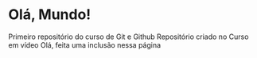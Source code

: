 # Olá, Mundo!
 Primeiro repositório do curso de Git e Github
 Repositório criado no Curso em vídeo
 Olá, feita uma inclusão nessa página
